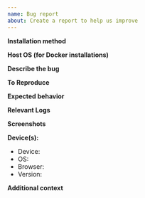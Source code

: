 ```yaml
---
name: Bug report
about: Create a report to help us improve
---
```


<!--
PLEASE CHECK YOUR LOGS BEFORE SUBMITTING!!
With 90% of bugs/errors, we will immediately ask you to check your logs.
Log instructions are available here:
https://github.com/AzuraCast/AzuraCast/blob/master/SUPPORT.md#troubleshooting-by-viewing-logs
-->

<!--
Do not include your responses inside the "!--" comments. Add them outside these sections.
-->

**Installation method**
<!-- Indicate whether you are using the "Docker" or "Bare-metal" installation method. -->

**Host OS (for Docker installations)**
<!-- Indicate what your host operating system is (i.e. Ubuntu 16.04, MacOS High Sierra, Windows 10), if you're using the Docker installation method. -->

**Describe the bug**
<!-- A clear and concise description of what the bug is. -->

**To Reproduce**
<!--
Steps to reproduce the behavior:
1. Go to '...'
2. Click on '....'
3. Scroll down to '....'
4. See error
-->

**Expected behavior**
<!-- A clear and concise description of what you expected to happen. -->

**Relevant Logs**
<!-- Paste in any error messages or abnormal entries you see in your logs (see above). -->

**Screenshots**
<!-- If applicable, add screenshots to help explain your problem. -->

**Device(s):**
 - Device: <!-- [e.g. Desktop, iPhone6] --> 
 - OS: <!-- [e.g. iOS] -->
 - Browser: <!-- [e.g. chrome, safari] -->
 - Version: <!-- [e.g. 22] -->

**Additional context**
<!-- Add any other context about the problem here. -->
